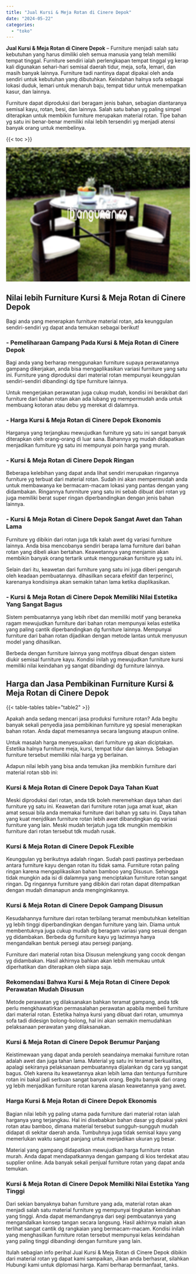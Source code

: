 ```yaml
---
title: "Jual Kursi & Meja Rotan di Cinere Depok"
date: "2024-05-22"
categories: 
  - "toko"
---
```


**Jual Kursi & Meja Rotan di Cinere Depok** – Furniture menjadi salah satu kebutuhan yang harus dimiliki oleh semua manusia yang telah memiliki tempat tinggal. Furniture sendiri ialah perlengkapan tempat tinggal yg kerap kali digunakan sehari-hari semisal daerah tidur, meja, sofa, lemari, dan masih banyak lainnya. Furniture tadi nantinya dapat dipakai oleh anda sendiri untuk kebutuhan yang dibutuhkan. Keindahan halnya sofa sebagai lokasi duduk, lemari untuk menaruh baju, tempat tidur untuk menempatkan kasur, dan lainnya.

Furniture dapat diproduksi dari beragam jenis bahan, sebagian diantaranya semisal kayu, rotan, besi, dan lainnya. Salah satu bahan yg paling simpel diterapkan untuk membikin furniture merupakan material rotan. Tipe bahan yg satu ini benar-benar memiliki nilai lebih tersendiri yg menjadi atensi banyak orang untuk membelinya.

{{< toc >}}

![Jual Kursi & Meja Rotan di Cinere Depok](/images/kursi-meja-rotan-murah53.png)

## Nilai lebih Furniture Kursi & Meja Rotan di Cinere Depok

Bagi anda yang menerapkan furniture material rotan, ada keunggulan sendiri-sendiri yg dapat anda temukan sebagai berikut!

### \- Pemeliharaan Gampang Pada Kursi & Meja Rotan di Cinere Depok

Bagi anda yang berharap menggunakan furniture supaya perawatannya gampang dikerjakan, anda bisa mengaplikasikan variasi furniture yang satu ini. Furniture yang diproduksi dari material rotan mempunyai keunggulan sendiri-sendiri dibandingi dg tipe furniture lainnya.

Untuk mengerjakan perawatan juga cukup mudah, kondisi ini berakibat dari furniture dari bahan rotan akan ada lubang yg mempermudah anda untuk membuang kotoran atau debu yg merekat di dalamnya.

### \- Harga Kursi & Meja Rotan di Cinere Depok Ekonomis

Harganya yang terjangkau mewujudkan furniture yg satu ini sangat banyak diterapkan oleh orang-orang di luar sana. Bahannya yg mudah didapatkan menjadikan furniture yg satu ini mempunyai poin harga yang murah.

### \- Kursi & Meja Rotan di Cinere Depok Ringan

Beberapa kelebihan yang dapat anda lihat sendiri merupakan ringannya furniture yg terbuat dari material rotan. Sudah ini akan mempermudah anda untuk membawanya ke bermacam-macam lokasi yang pantas dengan yang didambakan. Ringannya funrniture yang satu ini sebab dibuat dari rotan yg juga memiliki berat super ringan diperbandingkan dengan jenis bahan lainnya.

### \- Kursi & Meja Rotan di Cinere Depok Sangat Awet dan Tahan Lama

Furniture yg dibikin dari rotan juga tdk kalah awet dg variasi furniture lainnya. Anda bisa mencobanya sendiri berapa lama furniture dari bahan rotan yang dibeli akan bertahan. Keawetannya yang menjamin akan membikin banyak orang tertarik untuk menggunakan furniture yg satu ini.

Selain dari itu, keawetan dari furniture yang satu ini juga diberi pengaruh oleh keadaan pembuatannya. dihasilkan secara efektif dan terperinci, karenanya kondisinya akan semakin tahan lama ketika diaplikasikan.

### \- Kursi & Meja Rotan di Cinere Depok Memiliki Nilai Estetika Yang Sangat Bagus

Sistem pembuatannya yang lebih ribet dan memiliki motif yang beraneka ragam mewujudkan furniture dari bahan rotan mempunyai kelas estetika yang paling cantik diperbandingkan dg furniture lainnya. Mempunyai furniture dari bahan rotan dijadikan dengan metode lantas untuk menyusun model yang dihasilkan.

Berbeda dengan furniture lainnya yang motifnya dibuat dengan sistem diukir semisal furniture kayu. Kondisi inilah yg mewujudkan furniture kursi memiliki nilai keindahan yg sangat dibandingi dg furniture lainnya.

## Harga dan Jasa Pembikinan Furniture Kursi & Meja Rotan di Cinere Depok

{{< table-tables table="table2" >}}

Apakah anda sedang mencari jasa produksi furniture rotan? Ada begitu banyak sekali penyedia jasa pembikinan furniture yg spesial menerapkan bahan rotan. Anda dapat memesannya secara langsung ataupun online.

Untuk masalah harga menyesuaikan dari furniture yg akan diciptakan. Estetika halnya furniture meja, kursi, tempat tidur dan lainnya. Sebagian furniture tersebut memiliki nilai harga yg berlainan.

Adapun nilai lebih yang bisa anda temukan jika membikin furniture dari material rotan sbb ini:

### Kursi & Meja Rotan di Cinere Depok Daya Tahan Kuat

Meski diproduksi dari rotan, anda tdk boleh meremehkan daya tahan dari furniture yg satu ini. Keawetan dari furniture rotan juga amat kuat, akan amat sesuai bila anda memakai furniture dari bahan yg satu ini. Daya tahan yang kuat menjdikan furniture rotan lebih awet dibandingkan dg variasi furniture yang lain. Meski mudah terjatuh juga tdk mungkin membikin furniture dari rotan tersebut tdk mudah rusak.

### Kursi & Meja Rotan di Cinere Depok FLexible

Keunggulan yg berikutnya adalah ringan. Sudah pasti pastinya perbedaan antara furniture kayu dengan rotan itu tidak sama. Furniture rotan paling ringan karena mengaplikasikan bahan bamboo yang Disusun. Sehingga tidak mungkin ada isi di dalamnya yang menciptakan furniture rotan sangat ringan. Dg ringannya furniture yang dibikin dari rotan dapat ditempatkan dengan mudah dimanapun anda menginginkannya.

### Kursi & Meja Rotan di Cinere Depok Gampang Disusun

Kesudahannya furniture dari rotan terbilang teramat membutuhkan ketelitian yg lebih tinggi diperbandingkan dengan furniture yang lain. Diama untuk membentuknya juga cukup mudah dg beragam variasi yang sesuai dengan yg didambakan. Berbeda dg furniture kayu yg lazimnya hanya mengandalkan bentuk persegi atau persegi panjang.

Furniture dari material rotan bisa Disusun melengkung yang cocok dengan yg didambakan. Hasil akhirnya bahkan akan lebih memukau untuk diperhatikan dan diterapkan oleh siapa saja.

### Rekomendasi Bahwa Kursi & Meja Rotan di Cinere Depok Perawatan Mudah Disusun

Metode perawatan yg dilaksanakan bahkan teramat gampang, anda tdk perlu mengkhawatirkan permasalahan perawatan apabila membeli furniture dari material rotan. Estetika halnya kursi yang dibuat dari rotan, umumnya sofa tadi didesign bolong-bolong, hal ini akan semakin memudahkan pelaksanaan perawatan yang dilaksanakan.

### Kursi & Meja Rotan di Cinere Depok Berumur Panjang

Keistimewaan yang dapat anda peroleh seandainya memakai furniture rotan adalah awet dan juga tahan lama. Material yg satu ini teramat berkualitas, apalagi sekiranya pelaksanaan pembuatannya dijalankan dg cara yg sangat bagus. Oleh karena itu keawetannya akan lebih lama dan tentunya furniture rotan ini bakal jadi serbuan sangat banyak orang. Begitu banyak dari orang yg lebih menjadikan furniture rotan karena alasan keawetannya yang awet.

### Harga Kursi & Meja Rotan di Cinere Depok Ekonomis

Bagian nilai lebih yg paling utama pada furniture dari material rotan ialah harganya yang terjangkau. Hal ini disebabkan bahan dasar yg dipakai yakni rotan atau bamboo, dimana material tersebut sungguh-sungguh mudah didapat di sekitar daerah anda. Tumbuhnya juga tidak semisal kayu yang memerlukan waktu sangat panjang untuk menjadikan ukuran yg besar.

Material yang gampang didapatkan mewujudkan harga furniture rotan murah. Anda dapat mendapatkannya dengan gampang di kios terdekat atau supplier online. Ada banyak sekali penjual furniture rotan yang dapat anda temukan.

### Kursi & Meja Rotan di Cinere Depok Memiliki Nilai Estetika Yang Tinggi

Dari sekian banyaknya bahan furniture yang ada, material rotan akan menjadi salah satu material furniture yg mempunyai tingkatan keindahan yang tinggi. Anda dapat memandangnya dari segi pembuatannya yang mengandalkan konsep tangan secara langsung. Hasil akhirnya malah akan terlihat sangat cantik dg rangkaian yang bermacam-macam. Kondisi inilah yang menghasilkan furniture rotan tersebut mempunyai kelas keindahan yang paling tinggi dibandingi dengan furniture yang lain.

Itulah sebagian info perihal Jual Kursi & Meja Rotan di Cinere Depok dibikin dari material rotan yg dapat kami sampaikan, Jikan anda berhasrat, silahkan Hubungi kami untuk diplomasi harga. Kami berharap bermanfaat, tanks.
